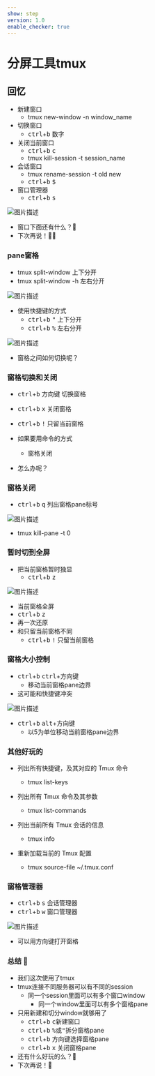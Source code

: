 ```yaml
---
show: step
version: 1.0
enable_checker: true
---
```


# 分屏工具tmux

## 回忆
- 新建窗口
	- tmux new-window -n window_name
- 切换窗口
	- <kbd>ctrl</kbd>+<kbd>b</kbd> <kbd>数字</kbd>
- 关闭当前窗口
	- <kbd>ctrl</kbd>+<kbd>b</kbd> <kbd>c</kbd>
	- tmux kill-session -t session_name
- 会话窗口
	- tmux rename-session -t old new	
	- <kbd>ctrl</kbd>+<kbd>b</kbd> <kbd>$</kbd>
- 窗口管理器
	- <kbd>ctrl</kbd>+<kbd>b</kbd> <kbd>s</kbd>

![图片描述](https://doc.shiyanlou.com/courses/uid1190679-20220903-1662210670959)

- 窗口下面还有什么？🤔
- 下次再说！👋🏻

### pane窗格

- tmux split-window 上下分开
- tmux split-window -h 左右分开

![图片描述](https://doc.shiyanlou.com/courses/uid1190679-20210927-1632748849379)

- 使用快捷键的方式
	- <kbd>ctrl</kbd>+<kbd>b</kbd> <kbd>"</kbd>  上下分开
	- <kbd>ctrl</kbd>+<kbd>b</kbd> <kbd>%</kbd>  左右分开

![图片描述](https://doc.shiyanlou.com/courses/uid1190679-20211209-1639025794089)

- 窗格之间如何切换呢？

### 窗格切换和关闭

- <kbd>ctrl</kbd>+<kbd>b</kbd> <kbd>方向键</kbd>  切换窗格
- <kbd>ctrl</kbd>+<kbd>b</kbd> <kbd>x</kbd>  关闭窗格
- <kbd>ctrl</kbd>+<kbd>b</kbd> <kbd>!</kbd> 只留当前窗格

- 如果要用命令的方式
	- 窗格关闭
- 怎么办呢？

### 窗格关闭

- <kbd>ctrl</kbd>+<kbd>b</kbd> <kbd>q</kbd>  列出窗格pane标号

![图片描述](https://doc.shiyanlou.com/courses/uid1190679-20210927-1632749332619)

- tmux kill-pane -t 0

### 暂时切到全屏

- 把当前窗格暂时独显
	- <kbd>ctrl</kbd>+<kbd>b</kbd> <kbd>z</kbd> 

![图片描述](https://doc.shiyanlou.com/courses/uid1190679-20220903-1662211373680)

- 当前窗格全屏
- <kbd>ctrl</kbd>+<kbd>b</kbd> <kbd>z</kbd> 
- 再一次还原
- 和只留当前窗格不同
	- <kbd>ctrl</kbd>+<kbd>b</kbd> <kbd>!</kbd> 只留当前窗格

### 窗格大小控制

- <kbd>ctrl</kbd>+<kbd>b</kbd> <kbd>ctrl</kbd>+<kbd>方向键</kbd>
	- 移动当前窗格pane边界
- 这可能和快捷键冲突

![图片描述](https://doc.shiyanlou.com/courses/uid1190679-20220903-1662211613420)


- <kbd>ctrl</kbd>+<kbd>b</kbd> <kbd>alt</kbd>+<kbd>方向键</kbd>
	- 以5为单位移动当前窗格pane边界

### 其他好玩的

- 列出所有快捷键，及其对应的 Tmux 命令
	- tmux list-keys

- 列出所有 Tmux 命令及其参数
	- tmux list-commands

- 列出当前所有 Tmux 会话的信息
	- tmux info

- 重新加载当前的 Tmux 配置
	- tmux source-file ~/.tmux.conf

### 窗格管理器

- <kbd>ctrl</kbd>+<kbd>b</kbd> <kbd>s</kbd> 会话管理器
- <kbd>ctrl</kbd>+<kbd>b</kbd> <kbd>w</kbd> 窗口管理器

![图片描述](https://doc.shiyanlou.com/courses/uid1190679-20220903-1662211845944)

- 可以用方向键打开窗格

### 总结 🤨
- 我们这次使用了tmux
- tmux连接不同服务器可以有不同的session
	- 同一个session里面可以有多个窗口window
		- 同一个window里面可以有多个窗格pane
- 只用新建和切分window就够用了
	- <kbd>ctrl</kbd>+<kbd>b</kbd> <kbd>c</kbd>新建窗口
	- <kbd>ctrl</kbd>+<kbd>b</kbd> <kbd>%</kbd>或<kbd>"</kbd>拆分窗格pane
	- <kbd>ctrl</kbd>+<kbd>b</kbd> <kbd>方向键</kbd>选择窗格pane
	- <kbd>ctrl</kbd>+<kbd>b</kbd> <kbd>x</kbd> 关闭窗格pane
- 还有什么好玩的么？🤔
- 下次再说！👋

